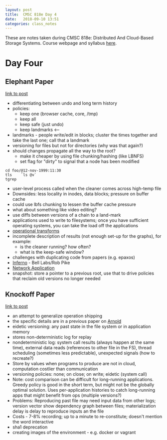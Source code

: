 ```yaml
---
layout: post
title:  CMSC 818e Day 4
date:   2018-09-10 13:51
categories: class_notes
---
```


These are notes taken during CMSC 818e: Distributed And Cloud-Based Storage Systems. Course webpage and syllabus [here](http://triffid.cs.umd.edu/818/).

# Day Four

## Elephant Paper

[link to post](https://rebeccabilbro.github.io/elephant-file-system/)

 - differentiating between undo and long term history
 - policies:
    - keep one (browser cache, core, /tmp)
    - keep all
    - keep safe (just undo)
    - keep landmarks <--
 - landmarks - people write/edit in blocks; cluster the times together and take the last one; call that a landmark
 - versioning for files but not for directories (why was that again?)
 - should changes propagate all the way to the root?
    - make it cheaper by using file chunking/hashing (like LBNFS)
    - set flag for "dirty" to signal that a node has been modified

```
cd foo/@12-nov-1999:11:30
tls    `ls @v`
tgrep
```

 - user-level process called when the cleaner comes across high-temp file
 - Downsides: less locality in inodes, data blocks; pressure on buffer cache
 - could use lbfs chunking to lessen the buffer cache pressure
 - what about something like video editing?
 - use diffs between versions of a chain to a land-mark
 - applications used to write to filesystems; once you have sufficient operating systems, you can take the load off the applications
 - [operational transforms](https://en.wikipedia.org/wiki/Operational_transformation)
 - incomplete description of results (not enough set-up for the graphs), for example:
    - is the cleaner running? how often?
    - what is the keep-safe window?
 - challenges with duplicating code from papers (e.g. epaxos)
 - [Inferno](https://en.wikipedia.org/wiki/Inferno_(operating_system)) -  Bell Labs/Rob Pike
 - [Network Application](https://en.wikipedia.org/wiki/NetApp)
 - snapshot: store a pointer to a previous root, use that to drive policies that reclaim old versions no longer needed


## Knockoff Paper

[link to post](https://rebeccabilbro.github.io/knockoff/)

 - an attempt to generalize operation shipping
 - the specific details are in a previous paper on [Arnold](http://web.eecs.umich.edu/~ddevec/papers/devecsery14.pdf)
 - eidetic versioning: any past state in the file system or in application memory
 - stores non-deterministic log for replay
 - nondeterministic log: system call results (always happen at the same time), external data reads (references to other file in the FS), thread scheduling (sometimes less predictable), unexpected signals (how to recreate?)
 - Store by values when programs to produce are not in cloud, computation costlier than communication
 - versioning policies: none; on close; on write; eidetic (system call)
 - Note: cost comparison can be difficult for long-running applications. Greedy policy is good in the short term, but might not be the globally optimal solution. Uses per-application histories to catch long-running apps that might benefit from ops (multiple versions?)
 - Problems: Reproducing past file may need input data from other logs; version vector show dependency graph between files; materialization delay is delay to reproduce inputs an the file
 - Costs - 7-8% recording; up to a minute to re-constitute; doesn't mention the word interactive
 - sha1 deprecation
 - creating images of the environment - e.g. docker or vagrant
